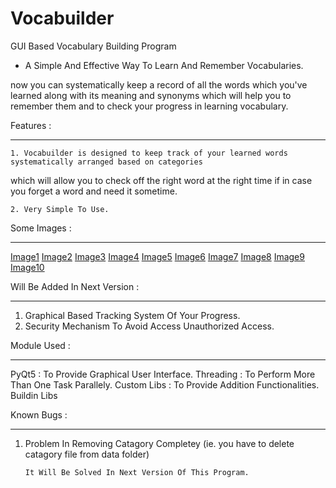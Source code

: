 # Vocabuilder
 GUI Based Vocabulary Building Program

 - A Simple And Effective Way To Learn And Remember Vocabularies.


 now you can systematically keep a record of all the words which you've learned along with its meaning and synonyms
 which will help you to remember them and to check your progress in learning vocabulary.

Features : 
************ 
    1. Vocabuilder is designed to keep track of your learned words systematically arranged based on categories 
   which will allow you to check off the right word at the right time if in case you forget a word and need it sometime.


    2. Very Simple To Use.


Some Images :
****************
[Image1](https://raw.githubusercontent.com/tanmay606/Hydrogen-Password-Manager---Python--/master/Images/1.png)
[Image2](https://raw.githubusercontent.com/tanmay606/Hydrogen-Password-Manager---Python--/master/Images/2.png)
[Image3](https://raw.githubusercontent.com/tanmay606/Hydrogen-Password-Manager---Python--/master/Images/3.png)
[Image4](https://raw.githubusercontent.com/tanmay606/Hydrogen-Password-Manager---Python--/master/Images/4.png)
[Image5](https://raw.githubusercontent.com/tanmay606/Hydrogen-Password-Manager---Python--/master/Images/5.png)
[Image6](https://raw.githubusercontent.com/tanmay606/Hydrogen-Password-Manager---Python--/master/Images/6.png)
[Image7](https://raw.githubusercontent.com/tanmay606/Hydrogen-Password-Manager---Python--/master/Images/7.png)
[Image8](https://raw.githubusercontent.com/tanmay606/Hydrogen-Password-Manager---Python--/master/Images/8.png)
[Image9](https://raw.githubusercontent.com/tanmay606/Hydrogen-Password-Manager---Python--/master/Images/9.png)
[Image10](https://raw.githubusercontent.com/tanmay606/Hydrogen-Password-Manager---Python--/master/Images/10.png)


Will Be Added In Next Version :
**********************************

1. Graphical Based Tracking System Of Your Progress.
2. Security Mechanism To Avoid Access Unauthorized Access.

Module Used : 
**************

PyQt5 : To Provide Graphical User Interface.
Threading : To Perform More Than One Task Parallely.
Custom Libs : To Provide Addition Functionalities.
Buildin Libs


Known Bugs : 
****************
 1. Problem In Removing Catagory Completey (ie. you have to delete catagory file from data folder)

 		It Will Be Solved In Next Version Of This Program.


